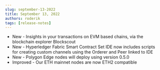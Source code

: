 ```yaml
---
slug: september-13-2022
title: September 13, 2022
authors: roderik
tags: [release-notes]
---
```


- New - Insights in your transactions on EVM based chains, via the blockchain explorer Blockscout
- New - Hyperledger Fabric Smart Contract Set IDE now includes scripts for creating custom channels using the Orderer and Peer linked to IDE
- New - Polygon Edge nodes will deploy using version 0.5.0
- Improved - Our ETH mainnet nodes are now ETH2 compatible
